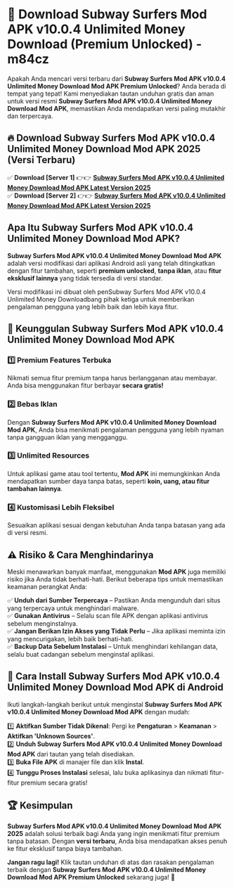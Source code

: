 # 🎯 Download Subway Surfers Mod APK v10.0.4 Unlimited Money Download (Premium Unlocked) -  m84cz

Apakah Anda mencari versi terbaru dari **Subway Surfers Mod APK v10.0.4 Unlimited Money Download Mod APK Premium Unlocked**? Anda berada di tempat yang tepat! Kami menyediakan tautan unduhan gratis dan aman untuk versi resmi **Subway Surfers Mod APK v10.0.4 Unlimited Money Download Mod APK**, memastikan Anda mendapatkan versi paling mutakhir dan terpercaya.

## 🔥 Download Subway Surfers Mod APK v10.0.4 Unlimited Money Download Mod APK 2025 (Versi Terbaru)

✅ **Download [Server 1]** 👉👉 [**Subway Surfers Mod APK v10.0.4 Unlimited Money Download Mod APK Latest Version 2025**](https://momento.my/?title=Subway_Surfers_Mod_APK_v10.0.4_Unlimited_Money_Download)  
✅ **Download [Server 2]** 👉👉 [**Subway Surfers Mod APK v10.0.4 Unlimited Money Download Mod APK Latest Version 2025**](https://momento.my/?title=Subway_Surfers_Mod_APK_v10.0.4_Unlimited_Money_Download)  

## Apa Itu Subway Surfers Mod APK v10.0.4 Unlimited Money Download Mod APK?

**Subway Surfers Mod APK v10.0.4 Unlimited Money Download Mod APK** adalah versi modifikasi dari aplikasi Android asli yang telah ditingkatkan dengan fitur tambahan, seperti **premium unlocked**, **tanpa iklan**, atau **fitur eksklusif lainnya** yang tidak tersedia di versi standar.

Versi modifikasi ini dibuat oleh penSubway Surfers Mod APK v10.0.4 Unlimited Money Downloadbang pihak ketiga untuk memberikan pengalaman pengguna yang lebih baik dan lebih kaya fitur.

## 🎯 Keunggulan Subway Surfers Mod APK v10.0.4 Unlimited Money Download Mod APK

### 1️⃣ Premium Features Terbuka
Nikmati semua fitur premium tanpa harus berlangganan atau membayar. Anda bisa menggunakan fitur berbayar **secara gratis!**

### 2️⃣ Bebas Iklan
Dengan **Subway Surfers Mod APK v10.0.4 Unlimited Money Download Mod APK**, Anda bisa menikmati pengalaman pengguna yang lebih nyaman tanpa gangguan iklan yang mengganggu.

### 3️⃣ Unlimited Resources
Untuk aplikasi game atau tool tertentu, **Mod APK** ini memungkinkan Anda mendapatkan sumber daya tanpa batas, seperti **koin, uang, atau fitur tambahan lainnya**.

### 4️⃣ Kustomisasi Lebih Fleksibel
Sesuaikan aplikasi sesuai dengan kebutuhan Anda tanpa batasan yang ada di versi resmi.

## ⚠️ Risiko & Cara Menghindarinya

Meski menawarkan banyak manfaat, menggunakan **Mod APK** juga memiliki risiko jika Anda tidak berhati-hati. Berikut beberapa tips untuk memastikan keamanan perangkat Anda:

✅ **Unduh dari Sumber Terpercaya** – Pastikan Anda mengunduh dari situs yang terpercaya untuk menghindari malware.  
✅ **Gunakan Antivirus** – Selalu scan file APK dengan aplikasi antivirus sebelum menginstalnya.  
✅ **Jangan Berikan Izin Akses yang Tidak Perlu** – Jika aplikasi meminta izin yang mencurigakan, lebih baik berhati-hati.  
✅ **Backup Data Sebelum Instalasi** – Untuk menghindari kehilangan data, selalu buat cadangan sebelum menginstal aplikasi.

## 📌 Cara Install Subway Surfers Mod APK v10.0.4 Unlimited Money Download Mod APK di Android

Ikuti langkah-langkah berikut untuk menginstal **Subway Surfers Mod APK v10.0.4 Unlimited Money Download Mod APK** dengan mudah:

1️⃣ **Aktifkan Sumber Tidak Dikenal**: Pergi ke **Pengaturan** > **Keamanan** > **Aktifkan 'Unknown Sources'**.  
2️⃣ **Unduh Subway Surfers Mod APK v10.0.4 Unlimited Money Download Mod APK** dari tautan yang telah disediakan.  
3️⃣ **Buka File APK** di manajer file dan klik **Instal**.  
4️⃣ **Tunggu Proses Instalasi** selesai, lalu buka aplikasinya dan nikmati fitur-fitur premium secara gratis!

## 🏆 Kesimpulan

**Subway Surfers Mod APK v10.0.4 Unlimited Money Download Mod APK 2025** adalah solusi terbaik bagi Anda yang ingin menikmati fitur premium tanpa batasan. Dengan **versi terbaru**, Anda bisa mendapatkan akses penuh ke fitur eksklusif tanpa biaya tambahan.

**Jangan ragu lagi!** Klik tautan unduhan di atas dan rasakan pengalaman terbaik dengan **Subway Surfers Mod APK v10.0.4 Unlimited Money Download Mod APK Premium Unlocked** sekarang juga! 🚀
